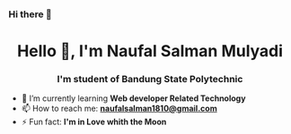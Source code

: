 ### Hi there 👋
<!--
**NaSaaal/NaSaaal** is a ✨ _special_ ✨ repository because its `README.md` (this file) appears on your GitHub profile.

Here are some ideas to get you started:
-->

<h1 align="center">Hello 👋, I'm Naufal Salman Mulyadi</h1>
<h3 align="center">I'm student of Bandung State Polytechnic</h3>

- 🌱 I’m currently learning **Web developer Related Technology**
- 📫 How to reach me: **naufalsalman1810@gmail.com**
- ⚡ Fun fact: **I'm in Love whith the Moon** 
